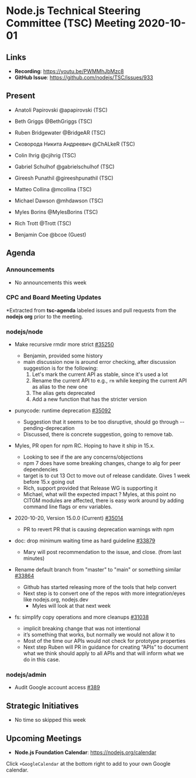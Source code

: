 # Node.js Technical Steering Committee (TSC) Meeting 2020-10-01

## Links

* **Recording**: https://youtu.be/PWMMhJbMzc8
* **GitHub Issue**: https://github.com/nodejs/TSC/issues/933

## Present

* Anatoli Papirovski @apapirovski (TSC)
* Beth Griggs @BethGriggs (TSC)
* Ruben Bridgewater @BridgeAR (TSC)
* Сковорода Никита Андреевич @ChALkeR (TSC)
* Colin Ihrig @cjihrig (TSC)
* Gabriel Schulhof @gabrielschulhof (TSC)
* Gireesh Punathil @gireeshpunathil (TSC)
* Matteo Collina @mcollina (TSC)
* Michael Dawson @mhdawson (TSC)
* Myles Borins @MylesBorins (TSC)
* Rich Trott @Trott (TSC)

* Benjamin Coe @bcoe (Guest)

## Agenda

### Announcements

* No announcements this week

### CPC and Board Meeting Updates

*Extracted from **tsc-agenda** labeled issues and pull requests from the **nodejs org** prior to the meeting.

### nodejs/node


* Make recursive rmdir more strict [#35250](https://github.com/nodejs/node/pull/35250)
  * Benjamin, provided some history
  * main discussion now is around error checking, after discussion suggestion is for the
    following:
    1. Let's mark the current API as stable, since it's used a lot
    2. Rename the current API to e.g., `rm` while keeping the current API as alias
        to the new one
    3. The alias gets deprecated
    4. Add a new function that has the stricter version

* punycode: runtime deprecation [#35092](https://github.com/nodejs/node/pull/35092)
  * Suggestion that it seems to be too disruptive, should go through --pending-deprecation
  * Discussed, there is concrete suggestion, going to remove tab.

* Myles, PR open for npm RC. Hoping to have it ship in 15.x.
  * Looking to see if the are any concerns/objections
  * npm 7 does have some breaking changes, change to alg for peer dependencies
  * target is to cut 13 Oct to move out of release candidate.  Gives 1 week before 15.x going out
  * Rich, support provided that Release WG is supporting it
  * Michael, what will the expected impact ? Myles, at this point no CITGM modules are affected,
    there is easy work around by adding command line flags or env variables.

* 2020-10-20, Version 15.0.0 (Current) [#35014](https://github.com/nodejs/node/pull/35014)
  * PR to revert PR that is causing deprecation warnings with npm

* doc: drop minimum waiting time as hard guideline
[#33879](https://github.com/nodejs/node/pull/33879)
  * Mary will post recommendation to the issue, and close. (from last minutes)

* Rename default branch from "master" to "main" or something similar [#33864](https://github.com/nodejs/node/issues/33864)
  * Github has started releasing more of the tools that help convert
  * Next step is to convert one of the repos with more integration/eyes like nodejs.org, nodejs.dev
    * Myles will look at that next week

* fs: simplify copy operations and more cleanups [#31038](https://github.com/nodejs/node/pull/31038)
  * implicit breaking change that was not intentional
  * it’s something that works, but normally we would not allow it to
  * Most of the time our APIs would not check for prototype properties
  * Next step Ruben will PR in guidance for creating “APIs” to document what we think should
    apply to all APIs and that will inform what we do in this case.

### nodejs/admin

* Audit Google account access [#389](https://github.com/nodejs/admin/issues/389)

## Strategic Initiatives

* No time so skipped this week

## Upcoming Meetings


* **Node.js Foundation Calendar**: https://nodejs.org/calendar


Click `+GoogleCalendar` at the bottom right to add to your own Google calendar.
